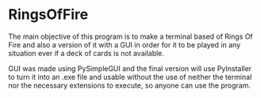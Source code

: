 # RingsOfFire
The main objective of this program is to make a terminal based of Rings Of Fire
and also a version of it with a GUI
in order for it to be played in any situation ever if a deck of cards is not
available.  

GUI was made using PySimpleGUI and the final version will use PyInstaller
to turn it into an .exe file and usable without the use of neither the
terminal nor the necessary extensions to execute, so anyone can use the program.
